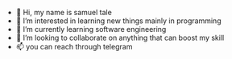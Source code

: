 - 👋 Hi, my name is samuel tale
- 👀 I’m interested in learning new things mainly in programming
- 🌱 I’m currently learning software engineering
- 💞️ I’m looking to collaborate on anything that can boost my skill
- 📫 you can reach through telegram



